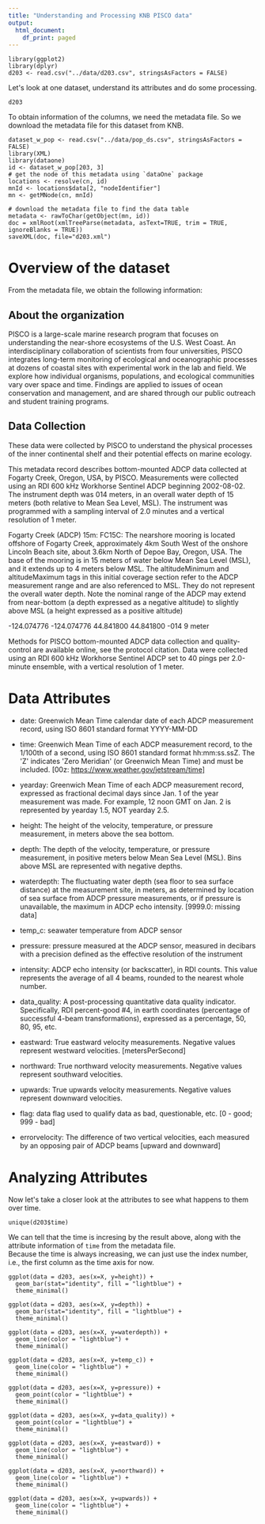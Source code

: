 ```yaml
---
title: "Understanding and Processing KNB PISCO data"
output:
  html_document:
    df_print: paged
---
```


```{r}
library(ggplot2)
library(dplyr)
d203 <- read.csv("../data/d203.csv", stringsAsFactors = FALSE)
```

Let's look at one dataset, understand its attributes and do some processing. 
```{r}
d203
```

To obtain information of the columns, we need the metadata file. So we download the metadata file for this dataset from KNB. 
```{r, eval = FALSE}
dataset_w_pop <- read.csv("../data/pop_ds.csv", stringsAsFactors = FALSE)
library(XML)
library(dataone)
id <- dataset_w_pop[203, 3]
# get the node of this metadata using `dataOne` package
locations <- resolve(cn, id)
mnId <- locations$data[2, "nodeIdentifier"]
mn <- getMNode(cn, mnId)

# download the metadata file to find the data table
metadata <- rawToChar(getObject(mn, id))
doc = xmlRoot(xmlTreeParse(metadata, asText=TRUE, trim = TRUE, ignoreBlanks = TRUE))
saveXML(doc, file="d203.xml")
```


# Overview of the dataset 
From the metadata file, we obtain the following information:  
## About the organization  
PISCO is a large-scale marine research program that focuses on understanding the near-shore ecosystems of the U.S. West Coast. An interdisciplinary collaboration of scientists from four universities, PISCO integrates long-term monitoring of ecological and oceanographic processes at dozens of coastal sites with experimental work in the lab and field. We explore how individual organisms, populations, and ecological communities vary over space and time.  Findings are applied to issues of ocean conservation and management, and are shared through our public outreach and student training programs.

## Data Collection  
These data were collected by PISCO to understand the physical processes of the inner continental shelf and their potential effects on marine ecology.

This metadata record describes bottom-mounted ADCP data collected at Fogarty Creek, Oregon, USA, by PISCO. Measurements were collected using an RDI 600 kHz Workhorse Sentinel ADCP beginning 2002-08-02.  The instrument depth was 014 meters, in an overall water depth of 15 meters (both relative to Mean Sea Level, MSL).  The instrument was programmed with a sampling interval of 2.0 minutes and a vertical resolution of 1 meter.

Fogarty Creek (ADCP) 15m: FC15C: The nearshore mooring is located offshore of Fogarty Creek, approximately 4km South West of the onshore Lincoln Beach site, about 3.6km North of Depoe Bay, Oregon, USA.  The base of the mooring is in 15 meters of water below Mean Sea Level (MSL), and it extends up to 4 meters below MSL.  The altitudeMinimum and altitudeMaximum tags in this initial coverage section refer to the ADCP measurement range and are also referenced to MSL.  They do not represent the overall water depth.  Note the nominal range of the ADCP may extend from near-bottom (a depth expressed as a negative altitude) to slightly above MSL (a height expressed as a positive altitude)

<westBoundingCoordinate>-124.074776
<eastBoundingCoordinate>-124.074776
<northBoundingCoordinate>44.841800
<southBoundingCoordinate>44.841800
<boundingAltitudes>
  <altitudeMinimum>-014
  <altitudeMaximum>9
  <altitudeUnits>meter

Methods for PISCO bottom-mounted ADCP data collection and quality-control are available online, see the protocol citation.  Data were collected using an RDI 600 kHz Workhorse Sentinel ADCP set to 40 pings per 2.0-minute ensemble, with a vertical resolution of 1 meter.


# Data Attributes
- date: Greenwich Mean Time calendar date of each ADCP measurement record, using ISO 8601 standard format YYYY-MM-DD

- time: Greenwich Mean Time of each ADCP measurement record, to the 1/100th of a second, using ISO 8601 standard format hh:mm:ss.ssZ.  The &apos;Z&apos; indicates &apos;Zero Meridian&apos; (or Greenwich Mean Time) and must be included. [00z: https://www.weather.gov/jetstream/time]

- yearday: Greenwich Mean Time of each ADCP measurement record, expressed as fractional decimal days since Jan. 1 of the year measurement was made.  For example, 12 noon GMT on Jan. 2 is represented by yearday 1.5, NOT yearday 2.5.

- height: The height of the velocity, temperature, or pressure measurement, in meters above the sea bottom.

- depth: The depth of the velocity, temperature, or pressure measurement, in positive meters below Mean Sea Level (MSL).  Bins above MSL are represented with negative depths.

- waterdepth: The fluctuating water depth (sea floor to sea surface distance) at the measurement site, in meters, as determined by location of sea surface from ADCP pressure measurements, or if pressure is unavailable, the maximum in ADCP echo intensity.
[9999.0: missing data]

- temp_c: seawater temperature from ADCP sensor

- pressure: pressure measured at the ADCP sensor, measured in decibars with a precision defined as the effective resolution of the instrument

- intensity: ADCP echo intensity (or backscatter), in RDI counts.  This value represents the average of all 4 beams, rounded to the nearest whole number.

- data_quality: A post-processing quantitative data quality indicator.  Specifically, RDI percent-good #4, in earth coordinates (percentage of successful 4-beam transformations), expressed as a percentage, 50, 80, 95, etc.

- eastward: True eastward velocity measurements.  Negative values represent westward velocities. [metersPerSecond]

- northward: True northward velocity measurements.  Negative values represent southward velocities.

- upwards: True upwards velocity measurements.  Negative values represent downward velocities.

- flag: data flag used to qualify data as bad, questionable, etc. [0 - good; 999 - bad]

- errorvelocity: The difference of two vertical velocities, each measured by an opposing pair of ADCP beams [upward and downward]




# Analyzing Attributes
Now let's take a closer look at the attributes to see what happens to them over time.  
```{r}
unique(d203$time)
```
We can tell that the time is incresing by the result above, along with the attribute information of `time` from the metadata file.  
Because the time is always increasing, we can just use the index number, i.e., the first column as the time axis for now.  

```{r, 6to20}
ggplot(data = d203, aes(x=X, y=height)) +
  geom_bar(stat="identity", fill = "lightblue") +
  theme_minimal()
```
```{r}
ggplot(data = d203, aes(x=X, y=depth)) +
  geom_bar(stat="identity", fill = "lightblue") +
  theme_minimal()
```

```{r}
ggplot(data = d203, aes(x=X, y=waterdepth)) +
  geom_line(color = "lightblue") +
  theme_minimal()
```

```{r}
ggplot(data = d203, aes(x=X, y=temp_c)) +
  geom_line(color = "lightblue") +
  theme_minimal()
```

```{r}
ggplot(data = d203, aes(x=X, y=pressure)) +
  geom_point(color = "lightblue") +
  theme_minimal()
```

```{r}
ggplot(data = d203, aes(x=X, y=data_quality)) +
  geom_point(color = "lightblue") +
  theme_minimal()
```

```{r}
ggplot(data = d203, aes(x=X, y=eastward)) +
  geom_line(color = "lightblue") +
  theme_minimal()
```
```{r}
ggplot(data = d203, aes(x=X, y=northward)) +
  geom_line(color = "lightblue") +
  theme_minimal()
```
```{r}
ggplot(data = d203, aes(x=X, y=upwards)) +
  geom_line(color = "lightblue") +
  theme_minimal()
```
